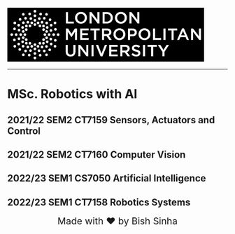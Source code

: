 ![London Met](images/london-met-logo-small.png "London Metropolitan University")

---

# MSc. Robotics with AI

## 2021/22 SEM2 CT7159 Sensors, Actuators and Control

## 2021/22 SEM2 CT7160 Computer Vision

## 2022/23 SEM1 CS7050 Artificial Intelligence

## 2022/23 SEM1 CT7158 Robotics Systems

<div style="font-size: 16pt; text-align: center; margin: auto; width: 500px;">
Made with ❤️ by Bish Sinha
</div>
